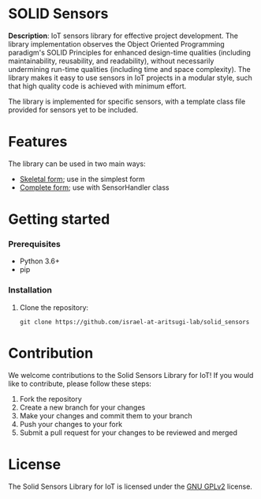 # SOLID Sensors

**Description**:  IoT sensors library for effective project development. The library implementation observes the Object Oriented Programming paradigm's SOLID Principles for enhanced design-time qualities (including maintainability, reusability, and readability), without necessarily undermining run-time qualities (including time and space complexity). The library makes it easy to use sensors in IoT projects in a modular style, such that high quality code is achieved with minimum effort.

The library is implemented for specific sensors, with a template class file provided for sensors yet to be included.


Features
=============
The library can be used in two main ways:
- [Skeletal form](https://github.com/israel-at-aritsugi-lab/solid_sensors/blob/main/examples/example1-simple.cpp); use in the simplest form
- [Complete form](https://github.com/israel-at-aritsugi-lab/solid_sensors/blob/main/examples/example2-with-handler.cpp); use with SensorHandler class

Getting started
=============
### Prerequisites
- Python 3.6+
- pip

### Installation

1. Clone the repository:
    ``` 
    git clone https://github.com/israel-at-aritsugi-lab/solid_sensors

    ```

Contribution
=============
We welcome contributions to the Solid Sensors Library for IoT! If you would like to contribute, please follow these steps:

1. Fork the repository
1. Create a new branch for your changes
1. Make your changes and commit them to your branch
1. Push your changes to your fork
1. Submit a pull request for your changes to be reviewed and merged

License
=============

The Solid Sensors Library for IoT is licensed under the [GNU GPLv2](http://www.gnu.org/licenses/old-licenses/gpl-2.0.html) license.
